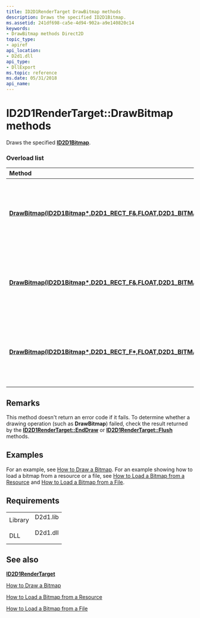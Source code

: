 ```yaml
---
title: ID2D1RenderTarget DrawBitmap methods
description: Draws the specified ID2D1Bitmap.
ms.assetid: 241df698-ca5e-4d94-902a-a9e140820c14
keywords:
- DrawBitmap methods Direct2D
topic_type:
- apiref
api_location:
- D2d1.dll
api_type:
- DllExport
ms.topic: reference
ms.date: 05/31/2018
api_name: 
---
```


# ID2D1RenderTarget::DrawBitmap methods

Draws the specified [**ID2D1Bitmap**](https://msdn.microsoft.com/library/Dd371109(v=VS.85).aspx).

### Overload list



| Method                                                                                                                                                                                                                       | Description                                                                                     |
|:-----------------------------------------------------------------------------------------------------------------------------------------------------------------------------------------------------------------------------|:------------------------------------------------------------------------------------------------|
| [**DrawBitmap(ID2D1Bitmap\*,D2D1\_RECT\_F&,FLOAT,D2D1\_BITMAP\_INTERPOLATION\_MODE,D2D1\_RECT\_F&)**](https://msdn.microsoft.com/library/Dd371880(v=VS.85).aspx)   | Draws the specified bitmap after scaling it to the size of the specified rectangle. <br/> |
| [**DrawBitmap(ID2D1Bitmap\*,D2D1\_RECT\_F&,FLOAT,D2D1\_BITMAP\_INTERPOLATION\_MODE,D2D1\_RECT\_F\*)**](https://msdn.microsoft.com/library/Dd371878(v=VS.85).aspx)  | Draws the specified bitmap after scaling it to the size of the specified rectangle. <br/> |
| [**DrawBitmap(ID2D1Bitmap\*,D2D1\_RECT\_F\*,FLOAT,D2D1\_BITMAP\_INTERPOLATION\_MODE,D2D1\_RECT\_F\*)**](https://msdn.microsoft.com/library/Dd371876(v=VS.85).aspx) | Draws the specified bitmap after scaling it to the size of the specified rectangle. <br/> |



## Remarks

This method doesn't return an error code if it fails. To determine whether a drawing operation (such as **DrawBitmap**) failed, check the result returned by the [**ID2D1RenderTarget::EndDraw**](https://msdn.microsoft.com/library/Dd371924(v=VS.85).aspx) or [**ID2D1RenderTarget::Flush**](https://msdn.microsoft.com/library/Dd316801(v=VS.85).aspx) methods.

## Examples

For an example, see [How to Draw a Bitmap](how-to-draw-a-bitmap.md). For an example showing how to load a bitmap from a resource or a file, see [How to Load a Bitmap from a Resource](how-to-load-a-bitmap-from-a-resource.md) and [How to Load a Bitmap from a File](how-to-load-a-direct2d-bitmap-from-a-file.md).

## Requirements



|                    |                                                                                     |
|--------------------|-------------------------------------------------------------------------------------|
| Library<br/> | <dl> <dt>D2d1.lib</dt> </dl> |
| DLL<br/>     | <dl> <dt>D2d1.dll</dt> </dl> |



## See also

<dl> <dt>

[**ID2D1RenderTarget**](https://msdn.microsoft.com/library/Dd371766(v=VS.85).aspx)
</dt> <dt>

[How to Draw a Bitmap](how-to-draw-a-bitmap.md)
</dt> <dt>

[How to Load a Bitmap from a Resource](how-to-load-a-bitmap-from-a-resource.md)
</dt> <dt>

[How to Load a Bitmap from a File](how-to-load-a-direct2d-bitmap-from-a-file.md)
</dt> </dl>

 

 





